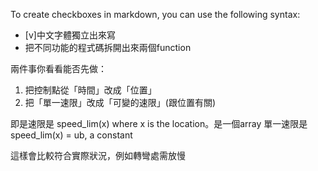 To create checkboxes in markdown, you can use the following syntax:
- [v]中文字體獨立出來寫
- 把不同功能的程式碼拆開出來兩個function

兩件事你看看能否先做：
1. 把控制點從「時間」改成「位置」
2. 把「單一速限」改成「可變的速限」(跟位置有關)

即是速限是 speed_lim(x) where x is the location。是一個array
單一速限是  speed_lim(x) = ub, a constant

這樣會比較符合實際狀況，例如轉彎處需放慢